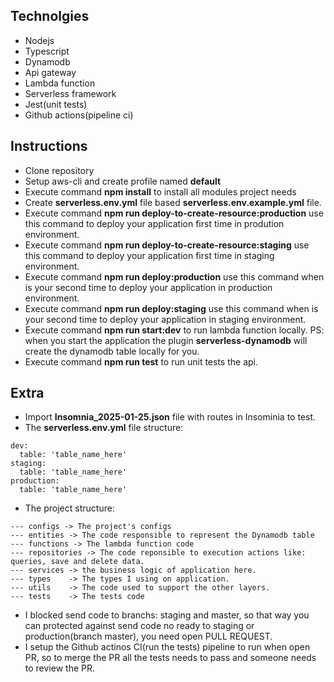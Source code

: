 ## Technolgies

- Nodejs
- Typescript
- Dynamodb
- Api gateway
- Lambda function
- Serverless framework
- Jest(unit tests)
- Github actions(pipeline ci)

## Instructions

- Clone repository
- Setup aws-cli and create profile named **default**
- Execute command **npm install** to install all modules project needs
- Create **serverless.env.yml** file based **serverless.env.example.yml** file.
- Execute command **npm run deploy-to-create-resource:production** use this command to deploy your application first time in prodution environment.
- Execute command **npm run deploy-to-create-resource:staging** use this command to deploy your application first time in staging environment.
- Execute command **npm run deploy:production** use this command when is your second time to deploy your application in production environment.
- Execute command **npm run deploy:staging** use this command when is your second time to deploy your application in staging environment.
- Execute command **npm run start:dev** to run lambda function locally. PS: when you start the application the plugin **serverless-dynamodb** will create the dynamodb table locally for you.
- Execute command **npm run test** to run unit tests the api.

## Extra

- Import **Insomnia_2025-01-25.json** file with routes in Insominia to test.
- The **serverless.env.yml** file structure:

```
dev:
  table: 'table_name_here'
staging:
  table: 'table_name_here'
production:
  table: 'table_name_here'

```

- The project structure:

```
--- configs -> The project's configs
--- entities -> The code responsible to represent the Dynamodb table
--- functions -> The lambda function code
--- repositories -> The code reponsible to execution actions like: queries, save and delete data.
--- services -> the business logic of application here.
--- types    -> The types I using on application.
--- utils    -> The code used to support the other layers.
--- tests    -> The tests code
```

- I blocked send code to branchs: staging and master, so that way you can protected against send code no ready to staging or production(branch master), you need open PULL REQUEST.
- I setup the Github actinos CI(run the tests) pipeline to run when open PR, so to merge
  the PR all the tests needs to pass and someone needs to review the PR.
